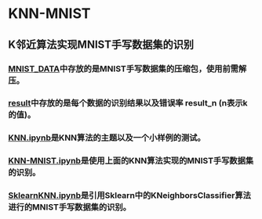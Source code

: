 # KNN-MNIST
## K邻近算法实现MNIST手写数据集的识别
### [MNIST_DATA](https://github.com/Youngphone/KNN-MNIST/tree/master/MNIST_data)中存放的是MNIST手写数据集的压缩包，使用前需解压。
### [result](https://github.com/Youngphone/KNN-MNIST/tree/master/result)中存放的是每个数据的识别结果以及错误率 result_n (n表示k的值)。
### [KNN.ipynb](https://github.com/Youngphone/KNN-MNIST/tree/master/KNN.ipynb)是KNN算法的主题以及一个小样例的测试。
### [KNN-MNIST.ipynb](https://github.com/Youngphone/KNN-MNIST/tree/master/KNN-MNIST.ipynb)是使用上面的KNN算法实现的MNIST手写数据集的识别。
### [SklearnKNN.ipynb](https://github.com/Youngphone/KNN-MNIST/tree/master/SklearnKNN.ipynb)是引用Sklearn中的KNeighborsClassifier算法进行的MNIST手写数据集的识别。

